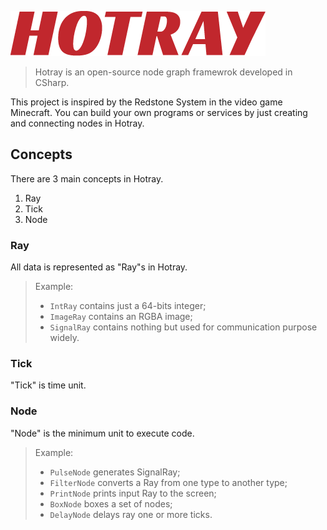 ![hotray-logo](hotray-logo.png)

> Hotray is an open-source node graph framewrok developed in CSharp. 

This project is inspired by the Redstone System in the video game Minecraft. You can build your own programs or services by just creating and connecting nodes in Hotray. 


## Concepts

There are 3 main concepts in Hotray. 

1. Ray
2. Tick
3. Node

### Ray

All data is represented as "Ray"s in Hotray. 

> Example: 
> - `IntRay` contains just a 64-bits integer; 
> - `ImageRay` contains an RGBA image; 
> - `SignalRay` contains nothing but used for communication purpose widely. 


### Tick

"Tick" is time unit. 


### Node

"Node" is the minimum unit to execute code. 

> Example: 
> - `PulseNode` generates SignalRay; 
> - `FilterNode` converts a Ray from one type to another type; 
> - `PrintNode` prints input Ray to the screen;  
> - `BoxNode` boxes a set of nodes; 
> - `DelayNode` delays ray one or more ticks. 





